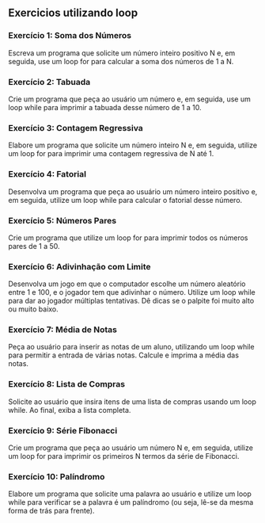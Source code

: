 ## Exercicios utilizando loop

### Exercício 1: Soma dos Números

Escreva um programa que solicite um número inteiro positivo N e, em seguida, use um loop for para calcular a soma dos números de 1 a N.

### Exercício 2: Tabuada

Crie um programa que peça ao usuário um número e, em seguida, use um loop while para imprimir a tabuada desse número de 1 a 10.

### Exercício 3: Contagem Regressiva

Elabore um programa que solicite um número inteiro N e, em seguida, utilize um loop for para imprimir uma contagem regressiva de N até 1.

### Exercício 4: Fatorial

Desenvolva um programa que peça ao usuário um número inteiro positivo e, em seguida, utilize um loop while para calcular o fatorial desse número.

### Exercício 5: Números Pares

Crie um programa que utilize um loop for para imprimir todos os números pares de 1 a 50.

### Exercício 6: Adivinhação com Limite

Desenvolva um jogo em que o computador escolhe um número aleatório entre 1 e 100, e o jogador tem que adivinhar o número. Utilize um loop while para dar ao jogador múltiplas tentativas. Dê dicas se o palpite foi muito alto ou muito baixo.

### Exercício 7: Média de Notas

Peça ao usuário para inserir as notas de um aluno, utilizando um loop while para permitir a entrada de várias notas. Calcule e imprima a média das notas.

### Exercício 8: Lista de Compras

Solicite ao usuário que insira itens de uma lista de compras usando um loop while. Ao final, exiba a lista completa.

### Exercício 9: Série Fibonacci

Crie um programa que peça ao usuário um número N e, em seguida, utilize um loop for para imprimir os primeiros N termos da série de Fibonacci.

### Exercício 10: Palíndromo

Elabore um programa que solicite uma palavra ao usuário e utilize um loop while para verificar se a palavra é um palíndromo (ou seja, lê-se da mesma forma de trás para frente).
